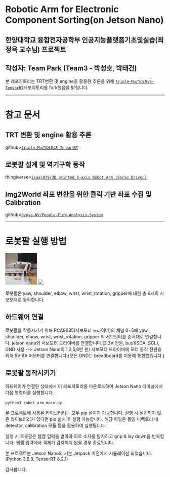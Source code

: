 # Robotic Arm for Electronic Component Sorting(on Jetson Nano)

## 한양대학교 융합전자공학부 인공지능플랫폼기초및실습(최정욱 교수님) 프로젝트

## 작성자: Team Park (Team3 - 박성호, 박태건)

본 레포지토리는 TRT변환 및 engine을 활용한 추론을 위해 [`triple-Mu/YOLOv8-TensorRT`](https://github.com/triple-Mu/YOLOv8-TensorRT)레포지토리를 fork했음을 밝힙니다.

---

# 참고 문서

## TRT 변환 및 engine 활용 추론

github>[`triple-Mu/YOLOv8-TensorRT`](https://github.com/triple-Mu/YOLOv8-TensorRT)

## 로봇팔 설계 및 역기구학 동작

thingiverse>[`isaac879/3D printed 5-axis Robot Arm (Servo Driven)`](https://www.thingiverse.com/thing:2703913)

## Img2World 좌표 변환을 위한 클릭 기반 좌표 수집 및 Calibration

github>[`Ryoyo-NV/People-Flow-Analysis-System`](https://github.com/Ryoyo-NV/People-Flow-Analysis-System)

---

# 로봇팔 실행 방법

<img src="img/robot_arm.jpg" width="100"> <img src="img/robot_arm_with_structure.jpg" width="100">

로봇팔은 yaw, shoulder, elbow, wrist, wrist_rotation, gripper에 대한 총 6개의 서보모터로 동작합니다.

## 하드웨어 연결

로봇팔을 작동시키기 위해 PCA9685(서보모터 드라이버)의 채널 0~5에 yaw, shoulder, elbow, wrist, wrist_rotation, gripper 의 서보모터를 순서대로 연결합니다.
jetson nano와 서보모터 드라이버를 연결합니다.(3.3V 전원, bus1(SDA, SCL), GND 사용 --> Jetson Nano의 1,3,5,6번 핀)
서보모터 드라이버에 모터 동작 전원을 위해 5V 6A 어댑터를 연결합니다.(모든 GND는 breadboard를 이용해 통합했습니다.)

## 로봇팔 동작시키기

하드웨어가 연결된 상태에서 이 레포지토리를 다운로드하여 Jetson Nano 터미널에서 다음 명령어를 실행합니다.

```shell
python3 robot_arm_main.py
```

본 프로젝트에 사용된 라이브러리는 모두 pip 설치가 가능합니다. 실행 시 설치되지 않은 라이브러리가 있다면 pip 설치 후 실행 가능합니다.
해당 파일은 동일 디렉토리 내 detector, calibration 모듈 등을 활용하여 실행됩니다.

실행 시 로봇팔은 웹캠 입력을 받아와 회로 소자를 탐지하고 grip & lay down을 반복합니다.
웹캠 입력에서 객체가 감지되지 않을 경우 종료됩니다.

본 프로젝트는 Jetson Nano의 기본 Jetpack 버전에서 시뮬레이션 되었습니다. (Python 3.6.9, TensorRT 8.2.1)

감사합니다.
